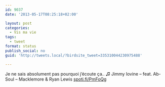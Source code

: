 ```yaml
---
id: 9037
date: '2013-05-17T08:25:18+02:00'

layout: post
categories:
  - Vis ma vie
tags:
  - tweet
format: status
publish_social: no
guid: 'http://tweets.local/?birdsite_tweet=335310044230975488'

---
```


Je ne sais absolument pas pourquoi j’écoute ça.. ♫ Jimmy Iovine – feat. Ab-Soul – Macklemore &amp; Ryan Lewis [spoti.fi/PmFoQg](http://spoti.fi/PmFoQg)